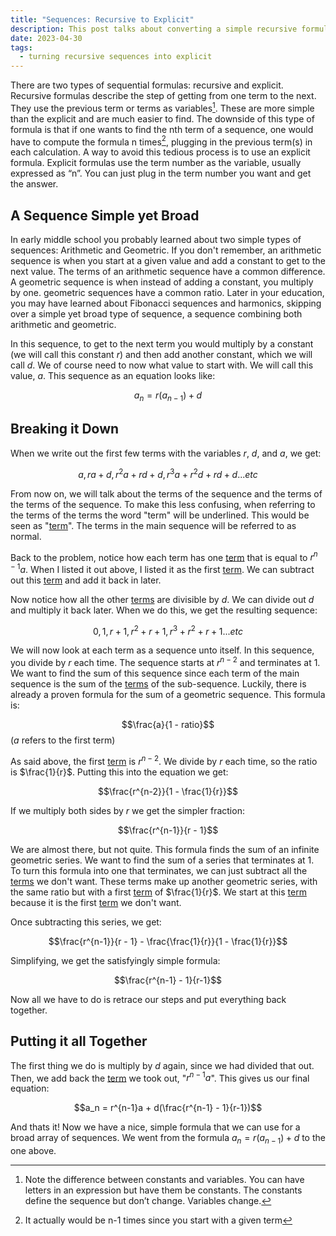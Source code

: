 ```yaml
---
title: "Sequences: Recursive to Explicit"
description: This post talks about converting a simple recursive formulas into an explicit one.
date: 2023-04-30
tags:
  - turning recursive sequences into explicit
---
```

There are two types of sequential formulas: recursive and explicit. Recursive formulas describe the step of getting from one term to the next. They use the previous term or terms as variables[^1]. These are more simple than the explicit and are much easier to find. The downside of this type of formula is that if one wants to find the nth term of a sequence, one would have to compute the formula n times[^2], plugging in the previous term(s) in each calculation. A way to avoid this tedious process is to use an explicit formula. Explicit formulas use the term number as the variable, usually expressed as “n”. You can just plug in the term number you want and get the answer.

## A Sequence Simple yet Broad

In early middle school you probably learned about two simple types of sequences: Arithmetic and Geometric. If you don't remember, an arithmetic sequence is when you start at a given value and add a constant to get to the next value. The terms of an arithmetic sequence have a common difference. A geometric sequence is when instead of adding a constant, you multiply by one. geometric sequences have a common ratio. Later in your education, you may have learned about Fibonacci sequences and harmonics, skipping over a simple yet broad type of sequence, a sequence combining both arithmetic and geometric.

In this sequence, to get to the next term you would multiply by a constant (we will call this constant $r$) and then add another constant, which we will call $d$. We of course need to now what value to start with. We will call this value, $a$. This sequence as an equation looks like:

$$ a_n = r(a_{n-1}) + d $$

## Breaking it Down

When we write out the first few terms with the variables $r$, $d$, and $a$, we get:

$$a, ra + d, r^2a + rd + d, r^3a + r^2d + rd + d ...etc$$

From now on, we will talk about the terms of the sequence and the terms of the terms of the sequence. To make this less confusing, when referring to the terms of the terms the word "term" will be underlined. This would be seen as "<u>term</u>". The terms in the main sequence will be referred to as normal.

Back to the problem, notice how each term has one <u>term</u> that is equal to $r^{n-1}a$. When I listed it out above, I listed it as the first <u>term</u>. We can subtract out this <u>term</u> and add it back in later. 

Now notice how all the other <u>terms</u> are divisible by $d$. We can divide out $d$ and multiply it back later. When we do this, we get the resulting sequence:

$$0, 1, r + 1, r^2 + r + 1, r^3 + r^2 + r + 1 ...etc$$

We will now look at each term as a sequence unto itself. In this sequence, you divide by $r$ each time. The sequence starts at $r^{n-2}$ and terminates at 1. We want to find the sum of this sequence since each term of the main sequence is the sum of the <u>terms</u> of the sub-sequence. Luckily, there is already a proven formula for the sum of a geometric sequence. This formula is:

$$\frac{a}{1 - ratio}$$
($a$ refers to the first term)

As said above, the first <u>term</u> is $r^{n-2}$. We divide by ${r}$ each time, so the ratio is $\frac{1}{r}$. Putting this into the equation we get:

$$\frac{r^{n-2}}{1 - \frac{1}{r}}$$

If we multiply both sides by $r$ we get the simpler fraction:

$$\frac{r^{n-1}}{r - 1}$$

We are almost there, but not quite. This formula finds the sum of an infinite geometric series. We want to find the sum of a series that terminates at 1. To turn this formula into one that terminates, we can just subtract all the <u>terms</u> we don't want. These terms make up another geometric series, with the same ratio but with a first <u>term</u> of $\frac{1}{r}$. We start at this <u>term</u> because it is the first <u>term</u> we don't want.

Once subtracting this series, we get:

$$\frac{r^{n-1}}{r - 1} - \frac{\frac{1}{r}}{1 - \frac{1}{r}}$$

Simplifying, we get the satisfyingly simple formula: 

$$\frac{r^{n-1} - 1}{r-1}$$

Now all we have to do is retrace our steps and put everything back together.

## Putting it all Together

The first thing we do is multiply by $d$ again, since we had divided that out. Then, we add back the <u>term</u> we took out, "$r^{n-1}a$". This gives us our final equation:

$$a_n = r^{n-1}a + d(\frac{r^{n-1} - 1}{r-1})$$

And thats it! Now we have a nice, simple formula that we can use for a broad array of sequences. We went from the formula $a_n = r(a_{n-1}) + d$ to the one above. 

[^1]: Note the difference between constants and variables. You can have letters in an expression but have them be constants. The constants define the sequence but don’t change. Variables change.
[^2]: It actually would be n-1 times since you start with a given term
